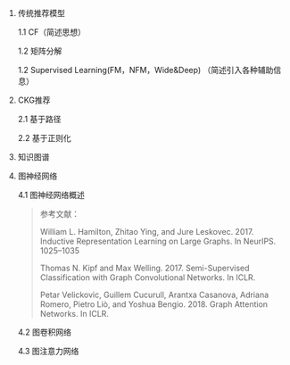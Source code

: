 1. 传统推荐模型

   1.1 CF（简述思想）

   1.2 矩阵分解

   1.2 Supervised Learning(FM，NFM，Wide&Deep)  （简述引入各种辅助信息）

2. CKG推荐

   2.1 基于路径

   2.2 基于正则化

3. 知识图谱

4. 图神经网络

   4.1 图神经网络概述

   > 参考文献：
   >
   > William L. Hamilton, Zhitao Ying, and Jure Leskovec. 2017. Inductive Representation Learning on Large Graphs. In NeurIPS. 1025–1035
   >
   > Thomas N. Kipf and Max Welling. 2017. Semi-Supervised Classification with Graph Convolutional Networks. In ICLR.
   >
   > Petar Velickovic, Guillem Cucurull, Arantxa Casanova, Adriana Romero, Pietro Liò, and Yoshua Bengio. 2018. Graph Attention Networks. In ICLR.

   4.2 图卷积网络

   4.3 图注意力网络



